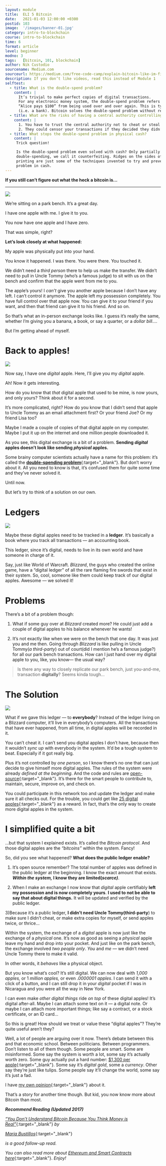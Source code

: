 ```yaml
---
layout: module
title:  ELI 5 Bitcoin
date:   2021-01-03 12:00:00 +0300
postid: 103
image:  '/images/banner-01.jpg'
category: intro-to-blockchain
course: intro-to-blockchain
time: 6
format: article
level: beginner
modno: 3
tags:   [bitcoin, 101, blockchain]
author: Nik Custodio
sourcename: Medium.com
sourceurl: https://medium.com/free-code-camp/explain-bitcoin-like-im-five-73b4257ac833
description: If you don’t like videos, read this instead of Module 1
selftest:
  - title: What is the double-spend problem?
    content: |
      It’s trivial to make perfect copies of digital transactions.
      For any electronic money system, the double-spend problem refers to trying to prevent the transaction
      “Alice pays $100” from being used over and over again. This is typically solved using a centralised ledger
      (i.e. a bank). Bitcoin solves the double-spend problem without requiring a centralised authority controlling the ledger.
  - title: What are the risks of having a central authority controlling the ledger?
    content: |
      1. You have to trust the central authority not to cheat or steal from you.
      2. They could censor your transactions if they decided they didn’t like you or with whom you were transacting.
  - title: What stops the double-spend problem in physical cash?
    content: |
     Trick question!

     Is the double-spend problem even solved with cash? Only partially. With cash, we don’t call it
     double-spending, we call it counterfeiting. Ridges on the sides of coins, watermarks, RFIDs and high-precision
     printing are just some of the techniques invented to try and prevent counterfeiting and hence the double-spend
     problem in cash.
---
```


**If you still can’t figure out what the heck a bitcoin is…**

---

![](https://miro.medium.com/max/1400/1*d3ASVo4LX_QKtOXaeCdWmg.jpeg)

We’re sitting on a park bench. It’s a great day.

I have one apple with me. I give it to you.

You now have one apple and I have zero.

That was simple, right?

**Let’s look closely at what happened:**

My apple was physically put into your hand.

You know it happened. I was there. You were there. You touched it.

We didn’t need a _third person_ there to help us make the transfer. We didn’t need to pull in Uncle Tommy (who’s a famous judge) to sit with us on the bench and confirm that the apple went from me to you.

The apple’s yours! I _can’t_ give you another apple because I don’t have any left. I can’t control it anymore. The apple left my possession completely. You have full control over that apple now. You can give it to your friend if you want, and then that friend can give it to his friend. And so on.

So that’s what an in-person exchange looks like. I guess it’s really the same, whether I’m giving you a banana, a book, or say a quarter, or a _dollar bill_….

But I’m getting ahead of myself.

# Back to apples!

![](https://miro.medium.com/max/1400/1*XfYdSLPWgOrBAX9d6GhJDw.jpeg)

Now say, I have one _digital_ apple. Here, I’ll give you my _digital_ apple.

Ah! Now it gets interesting.

How do you know that _that_ digital apple that used to be mine, is now yours, and only yours? Think about it for a second.

It’s more complicated, right? How do you know that I didn’t send that apple to Uncle Tommy as an email attachment first? Or your friend Joe? Or my friend Lisa too?

Maybe I made a couple of copies of that digital apple on my computer. Maybe I put it up on the internet and one million people downloaded it.

As you see, this digital exchange is a bit of a problem. **Sending _digital_ apples doesn’t look like sending _physical_ apples.**

Some brainy computer scientists actually have a name for this problem: it’s called the [**double-spending problem**](http://blogs.cornell.edu/info4220/2013/03/29/bitcoin-and-the-double-spending-problem/){:target="_blank"}. But don’t worry about it. All you need to know is that, it’s confused them for quite some time and they’ve never solved it.

Until now.

But let’s try to think of a solution on our own.

# Ledgers

![](https://miro.medium.com/max/1400/1*QwB9iJE4R7ndvA7kHt3Tbw.jpeg)

Maybe these digital apples need to be tracked in a **ledger**. It’s basically a book where you track all transactions — an accounting book.

This ledger, since it’s digital, needs to live in its own world and have someone in charge of it.

Say, just like World of Warcraft. _Blizzard_, the guys who created the online game, have a “digital ledger” of all the rare flaming fire swords that exist in their system. So, cool, someone like them could keep track of our digital apples. Awesome — we solved it!

# Problems

There’s a bit of a problem though:

1) What if some guy over at _Blizzard_ created more? He could just add a couple of digital apples to his balance whenever he wants!

2) It’s not exactly like when we were on the bench that one day. It was just you and me then. Going through _Blizzard_ is like pulling in Uncle Tommy(_a third-party_) out of court(did I mention he’s a famous judge?) for all our park bench transactions. How can I just hand over my digital apple to you, like, you know— the usual way?

>Is there any way to closely replicate our park bench, just you-and-me, transaction **digitally**? Seems kinda tough…

# The Solution

![](https://miro.medium.com/max/1400/1*4JGxA3T6jKlzzCnTB3N-Dw.gif)

What if we gave this ledger — to **everybody**? Instead of the ledger living on a Blizzard computer, it’ll live in everybody’s computers. All the transactions that have ever happened, from all time, in digital apples will be recorded in it.

You can’t cheat it. I can’t send you digital apples I don’t have, because then it wouldn’t _sync up_ with everybody in the system. It’d be a tough system to beat. Especially if it got really big.

Plus it’s not controlled by _one person_, so I know there’s no one that can just decide to give himself more digital apples. The rules of the system were already _defined at the beginning_. And the code and rules are [open-source](http://en.wikipedia.org/wiki/Open_source){:target="_blank"}. It’s there for the smart people to contribute to, maintain, secure, improve on, and check on.

You could participate in this network too and update the ledger and make sure it all checks out. For the trouble, you could get like [25 digital apples](https://www.weusecoins.com/en/mining-guide){:target="_blank"} as a reward. In fact, that’s the only way to create more digital apples in the system.

# I simplified quite a bit

…but that system I explained exists. It’s called the _Bitcoin protocol_. And those digital apples are the _“bitcoins”_ within the system. Fancy!

So, did you see what happened? **What does the public ledger enable?**

1) It’s open source remember? The total number of apples was defined in the public ledger at the beginning. I know the exact amount that exists. **_Within the system,_ I know they are limited(_scarce)_**.

2) When I make an exchange I now know that _digital_ apple certifiably **left my possession and is now completely yours**. **I used to not be able to say that about digital things.** It will be updated and verified by the public ledger.

3)Because it’s a public ledger, **I didn’t need Uncle Tommy(third-party**) to make sure I didn’t cheat, or make extra copies for myself, or send apples twice, or thrice…

Within the system, the exchange of a _digital_ apple is now just like the exchange of a _physical_ one. It’s now as good as seeing a _physical_ apple leave my hand and drop into your pocket. And just like on the park bench, the exchange involved _two people only_. _You_ and _me_ — we didn’t need Uncle Tommy there to make it valid.

In other words, it _behaves_ like a physical object.

But you know what’s cool? It’s still digital. We can now deal with _1,000 apples,_ or 1 _million apples,_ or even _.0000001 apples_. I can send it with a click of a button, and I can still drop it in your _digital_ pocket if I was in Nicaragua and you were all the way in New York.

I can even make _other digital things_ ride _on top_ of these digital apples! It’s digital after-all. Maybe I can attach some text on it — a digital note. Or maybe I can attach more important things; like say a contract, or a stock certificate, or an ID card…

So this is great! How should we treat or value these “digital apples”? They’re quite useful aren’t they?

Well, a lot of people are arguing over it now. There’s debate between this and that economic school. Between politicians. Between programmers. Don’t listen to all of them though. Some people are smart. Some are misinformed. Some say the system is worth a lot, some say it’s actually worth zero. Some guy actually put a hard number: [$1,300 per apple](http://www.forbes.com/sites/kashmirhill/2013/12/05/bank-of-america-analysts-say-bitcoins-value-is-1300/){:target="_blank"}. Some say it’s _digital gold_, some a _currency_. Other say they’re just like tulips. Some people say it’ll change the world, some say it’s just a fad.

I have [my own opinion](http://nikcustodio.tumblr.com/post/150500263430/why-blockchains-an-eli21){:target="_blank"} about it.

That’s a story for another time though. But kid, you now know more about Bitcoin than most.

**_Recommend Reading (Updated 2017)_**

[_“You Don’t Understand Bitcoin Because You Think Money is Real”_](https://medium.com/@mariabustillos/you-dont-understand-bitcoin-because-you-think-money-is-real-5aef45b8e952?source=linkShare-2d6f142ff3cc-1512362100){:target="_blank"} _by_

[_Maria Bustillos_](https://medium.com/u/539043fdc07d?source=post_page-----73b4257ac833-----------------------------------){:target="_blank"}

_is a good follow-up read._

_You can also read more about_ [_Ethereum and Smart Contracts here_](https://medium.com/free-code-camp/smart-contracts-for-dummies-a1ba1e0b9575){:target="_blank"}. _Enjoy!_
